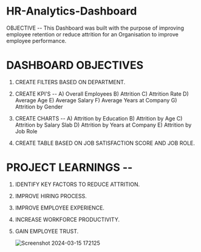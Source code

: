 # HR-Analytics-Dashboard
OBJECTIVE -- This Dashboard was built with the purpose of improving employee retention or reduce attrition for an Organisation  to improve employee performance.
# DASHBOARD OBJECTIVES 

1) CREATE FILTERS BASED ON DEPARTMENT.

2) CREATE KPI'S -- 
   A) Overall Employees
   B) Attrition 
   C) Attrition Rate
   D) Average Age
   E) Average Salary
   F) Average Years at Company
   G) Attrition by Gender

3) CREATE CHARTS --
   A) Attrition by Education
   B) Attrition by Age
   C) Attrition by Salary Slab
   D) Attrition by Years at Company
   E) Attrition by Job Role

4) CREATE TABLE BASED ON JOB SATISFACTION SCORE AND JOB ROLE.


# PROJECT LEARNINGS --
1) IDENTIFY KEY FACTORS TO REDUCE ATTRITION.
2) IMPROVE HIRING PROCESS.
3) IMPROVE EMPLOYEE EXPERIENCE.
4) INCREASE WORKFORCE PRODUCTIVITY.
5) GAIN EMPLOYEE TRUST.

   ![Screenshot 2024-03-15 172125](https://github.com/pratikkalantri/HR-Analytics-Dashboard/assets/101921397/d573d381-83fd-4943-ae12-3cad0deab940)

